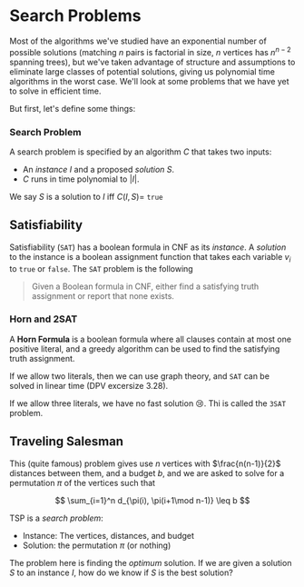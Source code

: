 # Search Problems

Most of the algorithms we've studied have an exponential number of possible
solutions (matching $n$ pairs is factorial in size, $n$ vertices has $n^{n-2}$
spanning trees), but we've taken advantage of structure and assumptions to
eliminate large classes of potential solutions, giving us polynomial time
algorithms in the worst case. We'll look at some problems that we have yet to
solve in efficient time.

But first, let's define some things:

### Search Problem

A search problem is specified by an algorithm $C$ that takes two inputs:

- An _instance_ $I$ and a proposed _solution_ $S$.
- $C$ runs in time polynomial to $|I|$.

We say $S$ is a solution to $I$ iff $C(I,S) =$ `true`

## Satisfiability

Satisfiability (`SAT`) has a boolean formula in CNF as its _instance_. A
_solution_ to the instance is a boolean assignment function that takes each
variable $v_i$ to `true` or `false`. The `SAT` problem is the following

> Given a Boolean formula in CNF, either find a satisfying truth assignment or
> report that none exists.

### Horn and 2SAT

A **Horn Formula** is a boolean formula where all clauses contain at most one
positive literal, and a greedy algorithm can be used to find the satisfying
truth assignment.

If we allow two literals, then we can use graph theory, and `SAT` can be solved
in linear time (DPV excersize 3.28).

If we allow three literals, we have no fast solution 😢. Thi is called the
`3SAT` problem.

## Traveling Salesman

This (quite famous) problem gives use $n$ vertices with $\frac{n(n-1)}{2}$
distances between them, and a budget $b$, and we are asked to solve for a
permutation $\pi$ of the vertices such that

$$
\sum_{i=1}^n d_{\pi(i), \pi(i+1\mod n-1)} \leq b
$$

TSP is a _search problem_:

- Instance: The vertices, distances, and budget
- Solution: the permutation $\pi$ (or nothing)

The problem here is finding the _optimum_ solution. If we are given a solution
$S$ to an instance $I$, how do we know if $S$ is the best solution?
